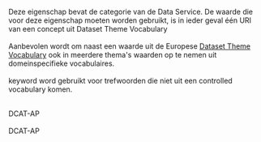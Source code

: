 Deze eigenschap bevat de categorie van de Data Service. De waarde die voor deze eigenschap moeten worden gebruikt, is in ieder geval één URI van een concept uit Dataset Theme Vocabulary
<br/>
<br/>
Aanbevolen wordt om naast een waarde uit de Europese <a href='http://publications.europa.eu/resource/authority/data-theme' target='_blank'>Dataset Theme Vocabulary</a> ook in meerdere thema's waarden op te nemen uit domeinspecifieke vocabulaires.
<br/>
<br/>
keyword word gebruikt voor trefwoorden die niet uit een controlled vocabulary komen.
<br/>
<br/>
<div class="issue" data-number="69">DCAT-AP</div>
<br/>
<div class="issue" data-number="140">DCAT-AP</div>
<br/>
